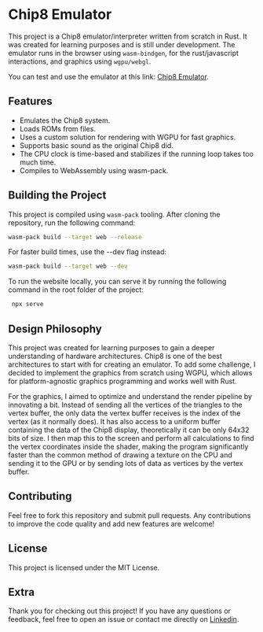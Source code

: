 # Chip8 Emulator

This project is a Chip8 emulator/interpreter written from scratch in Rust. It was created for learning purposes and is still under development. The emulator runs in the browser using `wasm-bindgen`, for the rust/javascript interactions, and graphics using `wgpu/webgl`.

You can test and use the emulator at this link: [Chip8 Emulator](https://luque667788.github.io/chip8emulator/).

## Features

- Emulates the Chip8 system.
- Loads ROMs from files.
- Uses a custom solution for rendering with WGPU for fast graphics.
- Supports basic sound as the original Chip8 did.
- The CPU clock is time-based and stabilizes if the running loop takes too much time.
- Compiles to WebAssembly using wasm-pack.

## Building the Project

This project is compiled using `wasm-pack` tooling. After cloning the repository, run the following command:

```sh
wasm-pack build --target web --release
```
For faster build times, use the --dev flag instead:
```sh
wasm-pack build --target web --dev
```

To run the website locally, you can serve it by running the following command in the root folder of the project:
 ```sh
  npx serve
```

## Design Philosophy
This project was created for learning purposes to gain a deeper understanding of hardware architectures. Chip8 is one of the best architectures to start with for creating an emulator. To add some challenge, I decided to implement the graphics from scratch using WGPU, which allows for platform-agnostic graphics programming and works well with Rust.

For the graphics, I aimed to optimize and understand the render pipeline by innovating a bit. Instead of sending all the vertices of the triangles to the vertex buffer, the only data the vertex buffer receives is the index of the vertex (as it normally does). It has  also access to a uniform buffer containing the data of the Chip8 display, theoretically it can be only 64x32 bits of size. I then map this to the screen and perform all calculations to find the vertex coordinates inside the shader, making the program significantly faster than the common method of drawing a texture on the CPU and sending it to the GPU or by sending lots of data as vertices by the vertex buffer.

## Contributing
Feel free to fork this repository and submit pull requests. Any contributions to improve the code quality and add new features are welcome!

## License
This project is licensed under the MIT License.

## Extra
Thank you for checking out this project! If you have any questions or feedback, feel free to open an issue or contact me directly on [Linkedin](https://www.linkedin.com/in/luiz-henrique-salles-de-oliveira-mendon%C3%A7a-3963b928b/).
